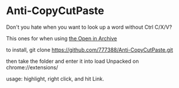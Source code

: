 # Anti-CopyCutPaste
Don't you hate when you want to look up a word without Ctrl C/X/V?

This ones for when using [the Open in Archive](https://github.com/777388/Archiveit-extension)

to install, git clone https://github.com/777388/Anti-CopyCutPaste.git

then take the folder and enter it into load Unpacked on chrome://extensions/

usage: highlight, right click, and hit Link.
